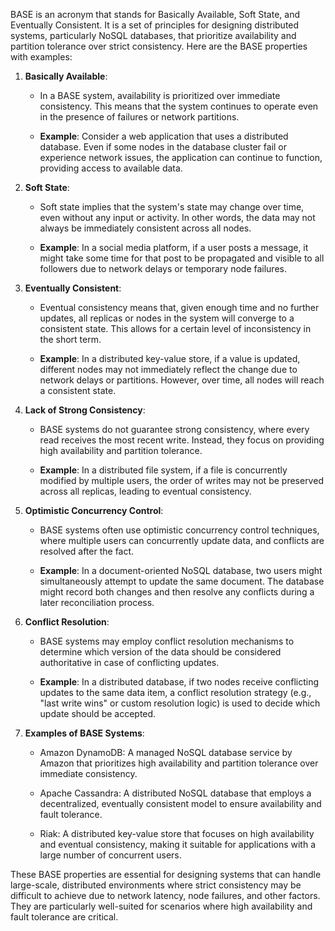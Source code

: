 BASE is an acronym that stands for Basically Available, Soft State, and Eventually Consistent. It is a set of principles for designing distributed systems, particularly NoSQL databases, that prioritize availability and partition tolerance over strict consistency. Here are the BASE properties with examples:

1. **Basically Available**:
   - In a BASE system, availability is prioritized over immediate consistency. This means that the system continues to operate even in the presence of failures or network partitions.

   - **Example**: Consider a web application that uses a distributed database. Even if some nodes in the database cluster fail or experience network issues, the application can continue to function, providing access to available data.

2. **Soft State**:
   - Soft state implies that the system's state may change over time, even without any input or activity. In other words, the data may not always be immediately consistent across all nodes.

   - **Example**: In a social media platform, if a user posts a message, it might take some time for that post to be propagated and visible to all followers due to network delays or temporary node failures.

3. **Eventually Consistent**:
   - Eventual consistency means that, given enough time and no further updates, all replicas or nodes in the system will converge to a consistent state. This allows for a certain level of inconsistency in the short term.

   - **Example**: In a distributed key-value store, if a value is updated, different nodes may not immediately reflect the change due to network delays or partitions. However, over time, all nodes will reach a consistent state.

4. **Lack of Strong Consistency**:
   - BASE systems do not guarantee strong consistency, where every read receives the most recent write. Instead, they focus on providing high availability and partition tolerance.

   - **Example**: In a distributed file system, if a file is concurrently modified by multiple users, the order of writes may not be preserved across all replicas, leading to eventual consistency.

5. **Optimistic Concurrency Control**:
   - BASE systems often use optimistic concurrency control techniques, where multiple users can concurrently update data, and conflicts are resolved after the fact.

   - **Example**: In a document-oriented NoSQL database, two users might simultaneously attempt to update the same document. The database might record both changes and then resolve any conflicts during a later reconciliation process.

6. **Conflict Resolution**:
   - BASE systems may employ conflict resolution mechanisms to determine which version of the data should be considered authoritative in case of conflicting updates.

   - **Example**: In a distributed database, if two nodes receive conflicting updates to the same data item, a conflict resolution strategy (e.g., "last write wins" or custom resolution logic) is used to decide which update should be accepted.

7. **Examples of BASE Systems**:

   - Amazon DynamoDB: A managed NoSQL database service by Amazon that prioritizes high availability and partition tolerance over immediate consistency.
   
   - Apache Cassandra: A distributed NoSQL database that employs a decentralized, eventually consistent model to ensure availability and fault tolerance.

   - Riak: A distributed key-value store that focuses on high availability and eventual consistency, making it suitable for applications with a large number of concurrent users.

These BASE properties are essential for designing systems that can handle large-scale, distributed environments where strict consistency may be difficult to achieve due to network latency, node failures, and other factors. They are particularly well-suited for scenarios where high availability and fault tolerance are critical.
